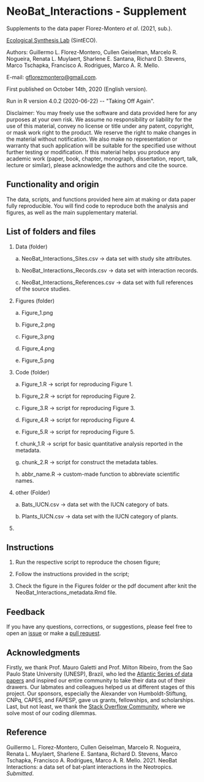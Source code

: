 # NeoBat_Interactions - Supplement

Supplements to the data paper Florez-Montero *et al*. (2021, sub.).

[Ecological Synthesis Lab](https://marcomellolab.wordpress.com) (SintECO).

Authors: Guillermo L. Florez-Montero, Cullen Geiselman, Marcelo R. Nogueira, Renata L. Muylaert, Sharlene E. Santana, Richard D. Stevens, Marco Tschapka, Francisco A. Rodrigues, Marco A. R. Mello.

E-mail: gflorezmontero@gmail.com. 

First published on October 14th, 2020 (English version).

Run in R version 4.0.2 (2020-06-22) -- "Taking Off Again".

Disclaimer: You may freely use the software and data provided here for any purposes at your own risk. We assume no responsibility or liability for the use of this material, convey no license or title under any patent, copyright, or mask work right to the product. We reserve the right to make changes in the material without notification. We also make no representation or warranty that such application will be suitable for the specified use without further testing or modification. If this material helps you produce any academic work (paper, book, chapter, monograph, dissertation, report, talk, lecture or similar), please acknowledge the authors and cite the source.


## Functionality and origin

The data, scripts, and functions provided here aim at making or data paper fully reproducible. You will find code to reproduce both the analysis and figures, as well as the main supplementary material.


## List of folders and files

1. Data (folder)

    a. NeoBat_Interactions_Sites.csv -> data set with study site attributes.
    
    b. NeoBat_Interactions_Records.csv -> data set with interaction records.

    c. NeoBat_Interactions_References.csv -> data set with full references of the source studies.
    

2. Figures (folder)

    a. Figure_1.png

    b. Figure_2.png
    
    c. Figure_3.png

    d. Figure_4.png
    
    e. Figure_5.png


3. Code (folder)

    a. Figure_1.R -> script for reproducing Figure 1.
    
    b. Figure_2.R -> script for reproducing Figure 2.
    
    c. Figure_3.R -> script for reproducing Figure 3.
    
    d. Figure_4.R -> script for reproducing Figure 4.
    
    e. Figure_5.R -> script for reproducing Figure 5.
    
    f. chunk_1.R -> script for basic quantitative analysis reported in the metadata.
    
    g. chunk_2.R -> script for construct the metadata tables.
    
    h. abbr_name.R -> custom-made function to abbreviate scientific names.


4. other (Folder)

    a. Bats_IUCN.csv -> data set with the IUCN category of bats.
    
    b. Plants_IUCN.csv -> data set with the IUCN category of plants.


5. 




## Instructions

1. Run the respective script to reproduce the chosen figure;

2. Follow the instructions provided in the script;

3. Check the figure in the Figures folder or the pdf document after knit the NeoBat_Interactions_metadata.Rmd file.


## Feedback

If you have any questions, corrections, or suggestions, please feel free to open an [issue](https://github.com/gflorezm/NeoBat_Interactions/issues) or make a [pull request](https://github.com/gflorezm/NeoBat_Interactions/pulls).


## Acknowledgments

Firstly, we thank Prof. Mauro Galetti and Prof. Milton Ribeiro, from the Sao Paulo State University (UNESP), Brazil, who led the [Atlantic Series of data papers](https://esajournals.onlinelibrary.wiley.com/doi/toc/10.1002/(ISSN)1939-9170.AtlanticPapers) and inspired our entire community to take their data out of their drawers. Our labmates and colleagues helped us at different stages of this project. Our sponsors, especially the Alexander von Humboldt-Stiftung, CNPq, CAPES, and FAPESP, gave us grants, fellowships, and scholarships. Last, but not least, we thank the [Stack Overflow Community](https://stackoverflow.com), where we solve most of our coding dilemmas.


## Reference

Guillermo L. Florez-Montero, Cullen Geiselman, Marcelo R. Nogueira, Renata L. Muylaert, Sharlene E. Santana, Richard D. Stevens, Marco Tschapka, Francisco A. Rodrigues, Marco A. R. Mello. 2021. NeoBat Interactions: a data set of bat-plant interactions in the Neotropics. *Submitted*.

